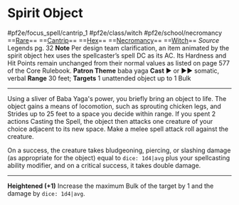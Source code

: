 # Spirit Object
#pf2e/focus_spell/cantrip_1 #pf2e/class/witch #pf2e/school/necromancy 
==[Rare](../../../../../TTRPGShare-Pathfinder-2E-Vault/rules/traits/rare.md)== ==[Cantrip](../../../../../TTRPGShare-Pathfinder-2E-Vault/rules/traits/cantrip.md)== ==[Hex](../../../Traits/Hex.md)== ==[Necromancy](../../../../../TTRPGShare-Pathfinder-2E-Vault/rules/traits/necromancy.md)== ==[Witch](../../../Traits/Witch.md)==
*Source* Legends pg. 32
**Note** Per design team clarification, an item animated by the spirit object hex uses the spellcaster’s spell DC as its AC. Its Hardness and Hit Points remain unchanged from their normal values as listed on page 577 of the Core Rulebook.
**Patron Theme** baba yaga
**Cast** ► or ►► somatic, verbal
**Range** 30 feet; **Targets** 1 unattended object up to 1 Bulk

---
Using a sliver of Baba Yaga's power, you briefly bring an object to life. The object gains a means of locomotion, such as sprouting chicken legs, and Strides up to 25 feet to a space you decide within range. If you spent 2 actions Casting the Spell, the object then attacks one creature of your choice adjacent to its new space. Make a melee spell attack roll against the creature.

On a success, the creature takes bludgeoning, piercing, or slashing damage (as appropriate for the object) equal to `dice: 1d4|avg` plus your spellcasting ability modifier, and on a critical success, it takes double damage.

<hr>

**Heightened (+1)** Increase the maximum Bulk of the target by 1 and the damage by `dice: 1d4|avg`.